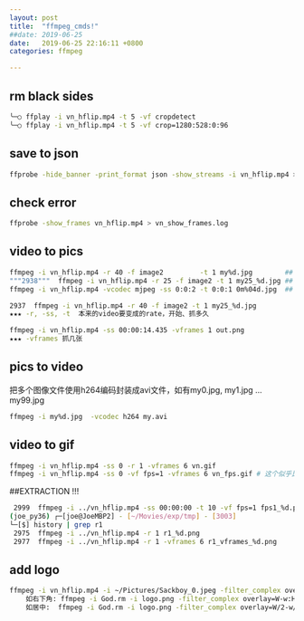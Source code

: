 ```yaml
---
layout: post
title:  "ffmpeg_cmds!"
##date: 2019-06-25
date:   2019-06-25 22:16:11 +0800
categories: ffmpeg

---
```


## rm black sides
```bash
╰─○ ffplay -i vn_hflip.mp4 -t 5 -vf cropdetect
╰─○ ffplay -i vn_hflip.mp4 -t 5 -vf crop=1280:528:0:96
```

## save to json
```bash
ffprobe -hide_banner -print_format json -show_streams -i vn_hflip.mp4 > vn_json_streams.log
```

## check error 
```bash
ffprobe -show_frames vn_hflip.mp4 > vn_show_frames.log
```

## video to pics
```bash
ffmpeg -i vn_hflip.mp4 -r 40 -f image2         -t 1 my%d.jpg        ## 跟下一行比會多了幾張重覆的，因為比來的video就25fps而已
"""2938"""  ffmpeg -i vn_hflip.mp4 -r 25 -f image2 -t 1 my25_%d.jpg ## 跟上一行几乎一样，就是正常的25 rate
ffmpeg -i vn_hflip.mp4 -vcodec mjpeg -ss 0:0:2 -t 0:0:1 0m%04d.jpg  ## 跟上面比主要就是从第二秒开始

2937  ffmpeg -i vn_hflip.mp4 -r 40 -f image2 -t 1 my25_%d.jpg
★★★ -r, -ss, -t  本来的video要变成的rate，开始、抓多久

ffmpeg -i vn_hflip.mp4 -ss 00:00:14.435 -vframes 1 out.png
★★★ -vframes 抓几张
```

## pics to video
把多个图像文件使用h264编码封装成avi文件，如有my0.jpg, my1.jpg ... my99.jpg

```bash
ffmpeg -i my%d.jpg  -vcodec h264 my.avi
```



## video to gif
```bash
ffmpeg -i vn_hflip.mp4 -ss 0 -r 1 -vframes 6 vn.gif
ffmpeg -i vn_hflip.mp4 -ss 0 -vf fps=1 -vframes 6 vn_fps.gif # 这个似乎比上面的好一些 
```




##EXTRACTION !!!
```bash
 2999  ffmpeg -i ../vn_hflip.mp4 -ss 00:00:00 -t 10 -vf fps=1 fps1_%d.png
(joe_py36) ┌─[joe@JoeMBP2] - [~/Movies/exp/tmp] - [3003]
└─[$] history | grep r1                                                                                                                                                                           [22:06:04]
 2975  ffmpeg -i ../vn_hflip.mp4 -r 1 r1_%d.png
 2977  ffmpeg -i ../vn_hflip.mp4 -r 1 -vframes 6 r1_vframes_%d.png
```



## add logo 
```bash
ffmpeg -i vn_hflip.mp4 -i ~/Pictures/Sackboy_0.jpeg -filter_complex overlay=W-w:H-h vn_logo.avi
    如右下角: ffmpeg -i God.rm -i logo.png -filter_complex overlay=W-w:H-h my.avi
    如居中:  ffmpeg -i God.rm -i logo.png -filter_complex overlay=W/2-w/2:H/2-h/2 my.avi
```



